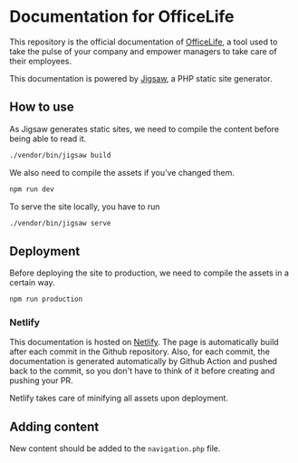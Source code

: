 # Documentation for OfficeLife

This repository is the official documentation of [OfficeLife](https://github.com/djaiss/officelife), a tool used to take the pulse of your company and empower managers to take care of their employees.

This documentation is powered by [Jigsaw](https://jigsaw.tighten.co/docs), a PHP static site generator.

## How to use

As Jigsaw generates static sites, we need to compile the content before being able to read it.

```bash
./vendor/bin/jigsaw build
```

We also need to compile the assets if you’ve changed them.

```bash
npm run dev
```

To serve the site locally, you have to run

```bash
./vendor/bin/jigsaw serve
```

## Deployment

Before deploying the site to production, we need to compile the assets in a certain way.

```bash
npm run production
```

### Netlify

This documentation is hosted on [Netlify](https://app.netlify.com/sites/officelifedocumentation/overview). The page is automatically build after each commit in the Github repository. Also, for each commit, the documentation is generated automatically by Github Action and pushed back to the commit, so you don't have to think of it before creating and pushing your PR.

Netlify takes care of minifying all assets upon deployment.

## Adding content

New content should be added to the `navigation.php` file.